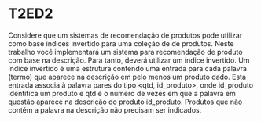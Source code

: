 # T2ED2
Considere que um sistemas de recomendação de produtos pode utilizar como base índices invertido para uma coleção de de produtos. Neste trabalho você implementará um sistema para recomendação
de produto com base na descrição. Para tanto, deverá utilizar um índice invertido. Um índice invertido é uma estrutura contendo uma entrada para cada palavra (termo) que aparece na descrição em pelo
menos um produto dado. Esta entrada associa à palavra pares do tipo <qtd, id_produto>, onde id_produto identifica um produto e qtd é o número de vezes em que a palavra em questão aparece na
descrição do produto id_produto. Produtos que não contém a palavra na descrição não precisam ser indicados.
